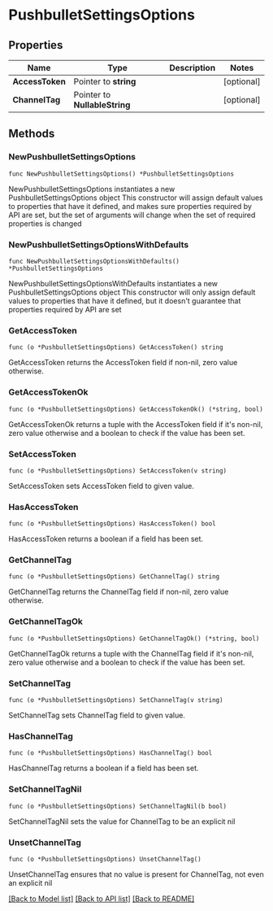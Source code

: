 # PushbulletSettingsOptions

## Properties

Name | Type | Description | Notes
------------ | ------------- | ------------- | -------------
**AccessToken** | Pointer to **string** |  | [optional] 
**ChannelTag** | Pointer to **NullableString** |  | [optional] 

## Methods

### NewPushbulletSettingsOptions

`func NewPushbulletSettingsOptions() *PushbulletSettingsOptions`

NewPushbulletSettingsOptions instantiates a new PushbulletSettingsOptions object
This constructor will assign default values to properties that have it defined,
and makes sure properties required by API are set, but the set of arguments
will change when the set of required properties is changed

### NewPushbulletSettingsOptionsWithDefaults

`func NewPushbulletSettingsOptionsWithDefaults() *PushbulletSettingsOptions`

NewPushbulletSettingsOptionsWithDefaults instantiates a new PushbulletSettingsOptions object
This constructor will only assign default values to properties that have it defined,
but it doesn't guarantee that properties required by API are set

### GetAccessToken

`func (o *PushbulletSettingsOptions) GetAccessToken() string`

GetAccessToken returns the AccessToken field if non-nil, zero value otherwise.

### GetAccessTokenOk

`func (o *PushbulletSettingsOptions) GetAccessTokenOk() (*string, bool)`

GetAccessTokenOk returns a tuple with the AccessToken field if it's non-nil, zero value otherwise
and a boolean to check if the value has been set.

### SetAccessToken

`func (o *PushbulletSettingsOptions) SetAccessToken(v string)`

SetAccessToken sets AccessToken field to given value.

### HasAccessToken

`func (o *PushbulletSettingsOptions) HasAccessToken() bool`

HasAccessToken returns a boolean if a field has been set.

### GetChannelTag

`func (o *PushbulletSettingsOptions) GetChannelTag() string`

GetChannelTag returns the ChannelTag field if non-nil, zero value otherwise.

### GetChannelTagOk

`func (o *PushbulletSettingsOptions) GetChannelTagOk() (*string, bool)`

GetChannelTagOk returns a tuple with the ChannelTag field if it's non-nil, zero value otherwise
and a boolean to check if the value has been set.

### SetChannelTag

`func (o *PushbulletSettingsOptions) SetChannelTag(v string)`

SetChannelTag sets ChannelTag field to given value.

### HasChannelTag

`func (o *PushbulletSettingsOptions) HasChannelTag() bool`

HasChannelTag returns a boolean if a field has been set.

### SetChannelTagNil

`func (o *PushbulletSettingsOptions) SetChannelTagNil(b bool)`

 SetChannelTagNil sets the value for ChannelTag to be an explicit nil

### UnsetChannelTag
`func (o *PushbulletSettingsOptions) UnsetChannelTag()`

UnsetChannelTag ensures that no value is present for ChannelTag, not even an explicit nil

[[Back to Model list]](../README.md#documentation-for-models) [[Back to API list]](../README.md#documentation-for-api-endpoints) [[Back to README]](../README.md)



